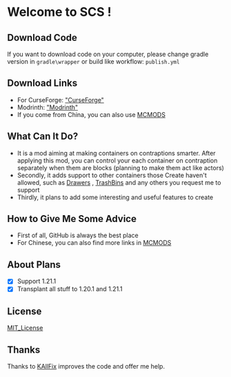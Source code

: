 # Welcome to SCS !
## Download Code
If you want to download code on your computer, please change gradle version in `gradle\wrapper` or build like workflow: `publish.yml`
## Download Links
* For CurseForge: ["CurseForge"](https://www.curseforge.com/minecraft/mc-mods/smartercontraptionstorage)
* Modrinth: ["Modrinth"](https://modrinth.com/mod/smarter-contraption-storage)
* If you come from China, you can also use [MCMODS](https://www.mcmod.cn/class/15306.html)
## What Can It Do?
* It is a mod aiming at making containers on contraptions smarter. After applying this mod, you can control your each container on contraption separately when them are blocks (planning to make them act like actors)
* Secondly, it adds support to other containers those Create haven't allowed, such as [Drawers](https://www.curseforge.com/minecraft/mc-mods/storage-drawers) , [TrashBins](https://www.curseforge.com/minecraft/mc-mods/trash-cans) and any others you request me to support
* Thirdly, it plans to add some interesting and useful features to create
## How to Give Me Some Advice
* First of all, GitHub is always the best place
* For Chinese, you can also find more links in [MCMODS](https://www.mcmod.cn/class/15306.html)
## About Plans
- [x] Support 1.21.1
- [x] Transplant all stuff to 1.20.1 and 1.21.1
## License
[MIT_License](https://mit-license.org/)
## Thanks
Thanks to [KAllFix](https://github.com/1luik) improves the code and offer me help.